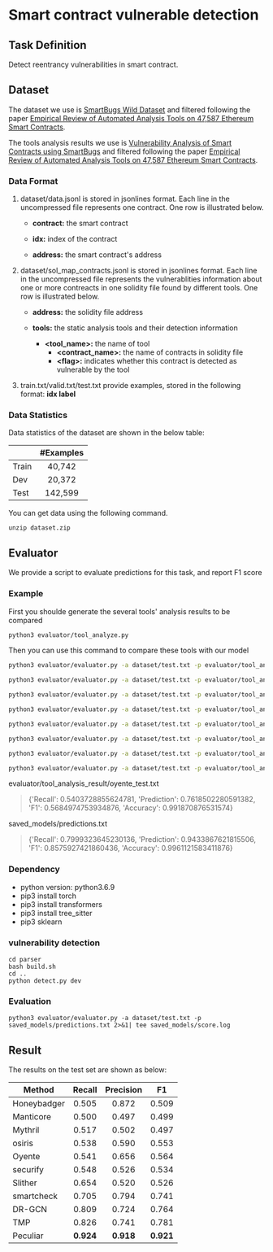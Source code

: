 # Smart contract vulnerable detection

## Task Definition

Detect reentrancy vulnerabilities in smart contract.

## Dataset

The dataset we use is [SmartBugs Wild Dataset](https://github.com/smartbugs/smartbugs-wild/tree/master/contracts) and filtered following the paper [Empirical Review of Automated Analysis Tools on 47,587 Ethereum Smart Contracts](https://arxiv.org/abs/1910.10601).

The tools analysis results we use is [Vulnerability Analysis of Smart Contracts using SmartBugs](https://github.com/smartbugs/smartbugs-results) and filtered following the paper [Empirical Review of Automated Analysis Tools on 47,587 Ethereum Smart Contracts](https://arxiv.org/abs/1910.10601).

### Data Format

1. dataset/data.jsonl is stored in jsonlines format. Each line in the uncompressed file represents one contract.  One row is illustrated below.

   - **contract:** the smart contract

   - **idx:** index of the contract
  
   - **address:** the smart contract's address
  
2. dataset/sol_map_contracts.jsonl is stored in jsonlines format. Each line in the uncompressed file represents the vulnerablities information about one or more contreacts in one solidity file found by different tools.  One row is illustrated below.

   - **address:** the solidity file address
  
   - **tools:** the static analysis tools and their detection information 
     - **<tool_name>:** the name of tool
       - **<contract_name>:** the name of contracts in solidity file
       - **<flag\>:** indicates whether this contract is detected as vulnerable by the tool 
  
 

3. train.txt/valid.txt/test.txt provide examples, stored in the following format:    **idx	label**

### Data Statistics

Data statistics of the dataset are shown in the below table:

|       | #Examples |
| ----- | :-------: |
| Train |  40,742   |
| Dev   |  20,372   |
| Test  |  142,599  |

You can get data using the following command.

```
unzip dataset.zip
```

## Evaluator

We provide a script to evaluate predictions for this task, and report F1 score

### Example

First you shoulde generate the several tools' analysis results to be compared
```bash
python3 evaluator/tool_analyze.py
```

Then you can use this command to compare these tools with our model
```bash
python3 evaluator/evaluator.py -a dataset/test.txt -p evaluator/tool_analysis_result/honeybadger_test.txt saved_models/predictions.txt

python3 evaluator/evaluator.py -a dataset/test.txt -p evaluator/tool_analysis_result/manticore_test.txt saved_models/predictions.txt

python3 evaluator/evaluator.py -a dataset/test.txt -p evaluator/tool_analysis_result/mythril_test.txt saved_models/predictions.txt

python3 evaluator/evaluator.py -a dataset/test.txt -p evaluator/tool_analysis_result/osiris_test.txt saved_models/predictions.txt

python3 evaluator/evaluator.py -a dataset/test.txt -p evaluator/tool_analysis_result/securify_test.txt saved_models/predictions.txt

python3 evaluator/evaluator.py -a dataset/test.txt -p evaluator/tool_analysis_result/oyente_test.txt saved_models/predictions.txt

python3 evaluator/evaluator.py -a dataset/test.txt -p evaluator/tool_analysis_result/slither_test.txt saved_models/predictions.txt

python3 evaluator/evaluator.py -a dataset/test.txt -p evaluator/tool_analysis_result/smartcheck_test.txt saved_models/predictions.txt
```

evaluator/tool_analysis_result/oyente_test.txt
> {'Recall': 0.5403728855624781, 'Prediction': 0.7618502280591382, 'F1': 0.5684974753934876, 'Accuracy': 0.991870876531574}


saved_models/predictions.txt
> {'Recall': 0.7999323645230136, 'Prediction': 0.9433867621815506, 'F1': 0.8575927421860436, 'Accuracy': 0.9961121583411876}

### Dependency

- python version: python3.6.9
- pip3 install torch
- pip3 install transformers
- pip3 install tree_sitter
- pip3 sklearn


### vulnerability detection

```shell
cd parser
bash build.sh
cd ..
python detect.py dev
```

### Evaluation

```shell
python3 evaluator/evaluator.py -a dataset/test.txt -p saved_models/predictions.txt 2>&1| tee saved_models/score.log
```

## Result

The results on the test set are shown as below:

| Method      |  Recall   | Precision |    F1     |
| ----------- | :-------: | :-------: | :-------: |
| Honeybadger |   0.505   |   0.872   |   0.509   |
| Manticore   |   0.500   |   0.497   |   0.499   |
| Mythril     |   0.517   |   0.502   |   0.497   |
| osiris      |   0.538   |   0.590   |   0.553   |
| Oyente      |   0.541   |   0.656   |   0.564   |
| securify    |   0.548   |   0.526   |   0.534   |
| Slither     |   0.654   |   0.520   |   0.526   |
| smartcheck  |   0.705   |   0.794   |   0.741   |
| DR-GCN      |   0.809   |   0.724   |   0.764   |
| TMP         |   0.826   |   0.741   |   0.781   |
| Peculiar    | **0.924** | **0.918** | **0.921** |
